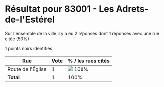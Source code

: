 # Résultat pour 83001 - Les Adrets-de-l'Estérel

Sur l'ensemble de la ville il y a eu 2 réponses dont 1 réponses avec une rue citée (50%)

1 points noirs identifiés

| Rue | Vote | % / les rues cités|
|-----|------|-------------------|
| Route de l'Église | 1 | <img src="../../img/bar_100.gif" />&nbsp;100%|
| **Total** | 1 | 100%|
